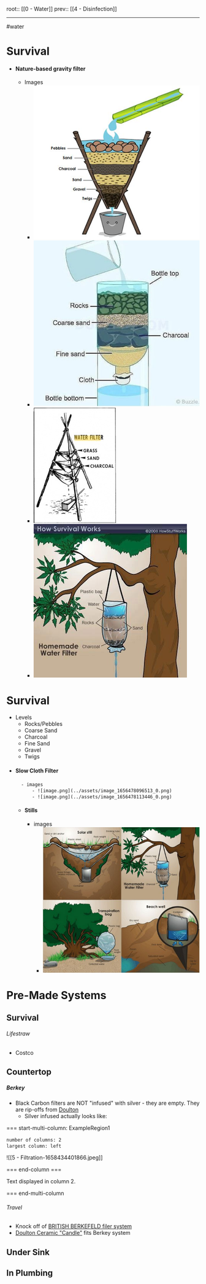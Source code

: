 root:: [[0 - Water]]
prev:: [[4 - Disinfection]]

---

#water 


# Survival
- #### Nature-based gravity filter
	- Images
		- ![photo_2022-06-28_05-47-48.jpg](../assets/photo_2022-06-28_05-47-48_1656477777141_0.jpg)
		- ![image.png](../assets/image_1656477830017_0.png)
		- ![image.png](../assets/image_1656478395658_0.png)
		- ![image.png](../assets/image_1656478448768_0.png)
		
		
# Survival
- Levels
	- Rocks/Pebbles
	- Coarse Sand
	- Charcoal
	- Fine Sand
	- Gravel
	- Twigs
- #### Slow Cloth Filter
		- images
			- ![image.png](../assets/image_1656478096513_0.png)
			- ![image.png](../assets/image_1656478113446_0.png)
	- #### Stills
		- images
			- ![image.png](../assets/image_1656478657921_0.png)









# Pre-Made Systems
## Survival

###### Lifestraw
- Costco

## Countertop

##### Berkey
- Black Carbon filters are NOT "infused" with silver - they are empty. They are rip-offs from [Doulton](http://doultonusa.com/HTML%20pages/imperial_superS_candle.htm) 
	- Silver infused actually looks like:

=== start-multi-column: ExampleRegion1  
```column-settings  
number of columns: 2  
largest column: left  
```

![[5 - Filtration-1658434401866.jpeg]]

=== end-column ===

Text displayed in column 2.

=== end-multi-column


###### Travel
- Knock off of [BRITISH BERKEFELD filer system](https://purennatural.com/products/british-berkefeld-doulton-gravity-water-filter)
- [Doulton Ceramic "Candle"](https://purennatural.com/products/doulton-super-sterasyl-ceramic-filter-elements) fits Berkey system



## Under Sink


## In Plumbing

